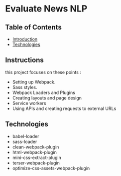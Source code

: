 # Evaluate News NLP

## Table of Contents

- [Introduction](#Introduction)
- [Technologies](#Technologies)

## Instructions

this project focuses on these points :

- Setting up Webpack.
- Sass styles.
- Webpack Loaders and Plugins
- Creating layouts and page design
- Service workers
- Using APIs and creating requests to external URLs

## Technologies

- babel-loader
- sass-loader
- clean-webpack-plugin
- html-webpack-plugin
- mini-css-extract-plugin
- terser-webpack-plugin
- optimize-css-assets-webpack-plugin
